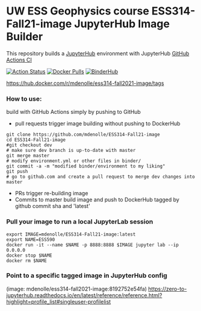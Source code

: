 # UW ESS Geophysics course ESS314-Fall21-image JupyterHub Image Builder

This repository builds a [JupyterHub](https://jupyter.org/hub) environment with JupyterHub [GitHub Actions CI](https://github.com/jupyterhub/repo2docker-action)

[![Action Status](https://github.com/mdenolle/ESS314-Fall21-image/workflows/CI/badge.svg)](https://github.com/mdenolle/ESS314-Fall21-image/actions)
[![Docker Pulls](https://img.shields.io/docker/pulls/mdenolle/ess314-fall2021-image)](https://hub.docker.com/r/mdenolle/ess314-fall2021-image/tags)
[![BinderHub](https://mybinder.org/badge_logo.svg)](https://mybinder.org/v2/gh/mdenolle/ess314-fall2021-image/main?urlpath=lab)  

https://hub.docker.com/r/mdenolle/ess314-fall2021-image/tags

### How to use:

build with GitHub Actions simply by pushing to GitHub

* pull requests trigger image building without pushing to DockerHub
```
git clone https://github.com/mdenolle/ESS314-Fall21-image
cd ESS314-Fall21-image
#git checkout dev
# make sure dev branch is up-to-date with master
git merge master
# modify environment.yml or other files in binder/
git commit -a -m "modified binder/environment to my liking"
git push
# go to github.com and create a pull request to merge dev changes into master
```
* PRs trigger re-building image
* Commits to master build image and push to DockerHub tagged by github commit sha and 'latest'

### Pull your image to run a local JupyterLab session
```
export IMAGE=mdenolle/ESS314-Fall21-image:latest
export NAME=ESS590
docker run -it --name $NAME -p 8888:8888 $IMAGE jupyter lab --ip 0.0.0.0
docker stop $NAME
docker rm $NAME
```

### Point to a specific tagged image in JupyterHub config
(image: mdenolle/ess314-fall2021-image:8192752e54fa)
https://zero-to-jupyterhub.readthedocs.io/en/latest/reference/reference.html?highlight=profile_list#singleuser-profilelist
